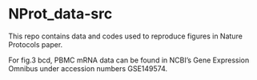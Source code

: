 # NProt_data-src
This repo contains data and codes used to reproduce figures in Nature Protocols paper.

For fig.3 bcd, PBMC mRNA data can be found in NCBI’s Gene Expression Omnibus under accession numbers GSE149574.
